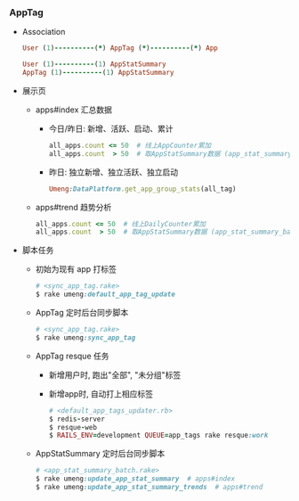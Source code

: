### AppTag ###

* Association

    ```ruby
    User (1)----------(*) AppTag (*)----------(*) App

    User (1)----------(1) AppStatSummary
    AppTag (1)----------(1) AppStatSummary
    ```

* 展示页

    + apps#index 汇总数据

        - 今日/昨日: 新增、活跃、启动、累计

            ```ruby
            all_apps.count <= 50  # 线上AppCounter累加
            all_apps.count  > 50  # 取AppStatSummary数据 (app_stat_summary_batch.rake)
            ```

        - 昨日: 独立新增、独立活跃、独立启动

            ```ruby
            Umeng:DataPlatform.get_app_group_stats(all_tag)
            ```

    + apps#trend 趋势分析

        ```ruby
        all_apps.count <= 50  # 线上DailyCounter累加
        all_apps.count  > 50  # 取AppStatSummary数据 (app_stat_summary_batch.rake)
        ```

* 脚本任务

    + 初始为现有 app 打标签

        ```ruby
        # <sync_app_tag.rake>
        $ rake umeng:default_app_tag_update
        ```

    + AppTag 定时后台同步脚本

        ```ruby
        # <sync_app_tag.rake>
        $ rake umeng:sync_app_tag
        ```

    + AppTag resque 任务
        - 新增用户时, 跑出"全部", "未分组"标签
        - 新增app时, 自动打上相应标签

          ```ruby
          # <default_app_tags_updater.rb>
          $ redis-server
          $ resque-web
          $ RAILS_ENV=development QUEUE=app_tags rake resque:work
          ```

    + AppStatSummary 定时后台同步脚本

        ```ruby
        # <app_stat_summary_batch.rake>
        $ rake umeng:update_app_stat_summary  # apps#index
        $ rake umeng:update_app_stat_summary_trends  # apps#trend
        ```



